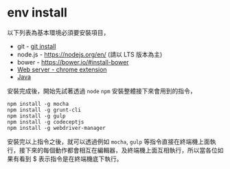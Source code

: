 # env install

以下列表為基本環境必須要安裝項目，

 * git - [git install](https://git-scm.com/book/en/v2/Getting-Started-Installing-Git)
 * node.js - https://nodejs.org/en/ (請以 LTS 版本為主)
 * bower - https://bower.io/#install-bower
 * [Web server - chrome extension](https://chrome.google.com/webstore/detail/web-server-for-chrome/ofhbbkphhbklhfoeikjpcbhemlocgigb?utm_source=chrome-ntp-icon)
 * [Java](http://www.oracle.com/technetwork/java/javase/downloads/index.html)

安裝完成後，開始先試著透過 `node` `npm` 安裝整體接下來會用到的指令，

```
npm install -g mocha
npm install -g grunt-cli
npm install -g gulp
npm install -g codeceptjs
npm install -g webdriver-manager
```

安裝完以上指令之後，就可以透過例如 `mocha`, `gulp` 等指令直接在終端機上面執行，接下來的每個動作都會相互在編輯器，及終端機上面互相執行，所以當各位如果有看到 $ 表示指令是在終端機底下執行。